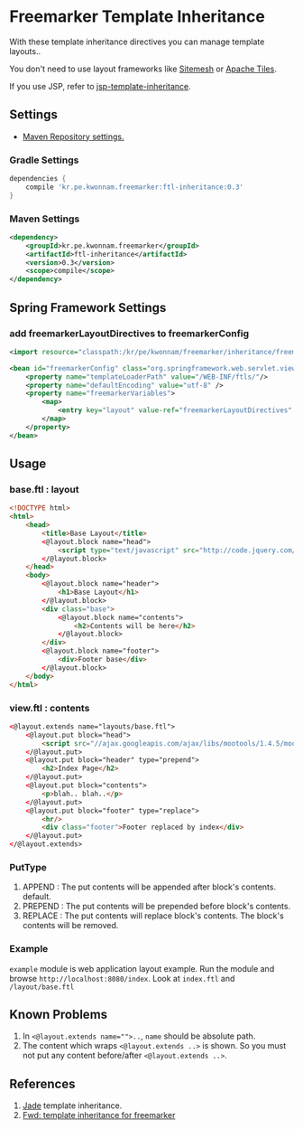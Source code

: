 # Freemarker Template Inheritance

With these template inheritance directives you can manage template layouts..

You don't need to use layout frameworks like [Sitemesh](http://wiki.sitemesh.org/display/sitemesh/Home) or [Apache Tiles](http://tiles.apache.org/).

If you use JSP, refer to [jsp-template-inheritance](https://github.com/kwon37xi/jsp-template-inheritance).

## Settings

* [Maven Repository settings.](https://github.com/kwon37xi/m2repos)

### Gradle Settings

```groovy
dependencies {
    compile 'kr.pe.kwonnam.freemarker:ftl-inheritance:0.3'
}
```

### Maven Settings

```xml
<dependency>
    <groupId>kr.pe.kwonnam.freemarker</groupId>
    <artifactId>ftl-inheritance</artifactId>
    <version>0.3</version>
    <scope>compile</scope>
</dependency>
```

## Spring Framework Settings

### add freemarkerLayoutDirectives to freemarkerConfig
```xml
<import resource="classpath:/kr/pe/kwonnam/freemarker/inheritance/freemarker-layout-directives.xml" />

<bean id="freemarkerConfig" class="org.springframework.web.servlet.view.freemarker.FreeMarkerConfigurer">
    <property name="templateLoaderPath" value="/WEB-INF/ftls/"/>
    <property name="defaultEncoding" value="utf-8" />
    <property name="freemarkerVariables">
        <map>
            <entry key="layout" value-ref="freemarkerLayoutDirectives" />
        </map>
    </property>
</bean>
```

## Usage
### base.ftl : layout
```html
<!DOCTYPE html>
<html>
    <head>
        <title>Base Layout</title>
        <@layout.block name="head">
            <script type="text/javascript" src="http://code.jquery.com/jquery-1.10.1.min.js"></script>
        </@layout.block>
    </head>
    <body>
        <@layout.block name="header">
            <h1>Base Layout</h1>
        </@layout.block>
        <div class="base">
            <@layout.block name="contents">
                <h2>Contents will be here</h2>
            </@layout.block>
        </div>
        <@layout.block name="footer">
            <div>Footer base</div>
        </@layout.block>
    </body>
</html>
```

### view.ftl : contents
```html
<@layout.extends name="layouts/base.ftl">
    <@layout.put block="head">
        <script src="//ajax.googleapis.com/ajax/libs/mootools/1.4.5/mootools-yui-compressed.js"></script>
    </@layout.put>
    <@layout.put block="header" type="prepend">
        <h2>Index Page</h2>
    </@layout.put>
    <@layout.put block="contents">
        <p>blah.. blah..</p>
    </@layout.put>
    <@layout.put block="footer" type="replace">
        <hr/>
        <div class="footer">Footer replaced by index</div>
    </@layout.put>
</@layout.extends>
```

### PutType
1. APPEND : The put contents will be appended after block's contents. default.
1. PREPEND : The put contents will be prepended before block's contents.
1. REPLACE : The put contents will replace block's contents. The block's contents will be removed.

### Example
`example` module is web application layout example. Run the module and browse `http://localhost:8080/index`.
Look at `index.ftl` and `/layout/base.ftl`

## Known Problems
1. In `<@layout.extends name="">..`, `name` should be absolute path.
1. The content which wraps `<@layout.extends ..>` is shown. So you must not put any content before/after `<@layout.extends ..>`.

## References
1. [Jade](http://jade-lang.com/) template inheritance.
1. [Fwd: template inheritance for freemarker](http://freemarker.624813.n4.nabble.com/Fwd-template-inheritance-for-freemarker-td2296583.html)